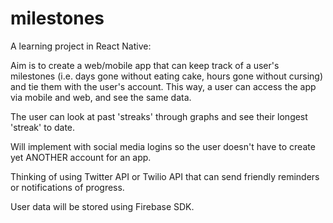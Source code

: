 # milestones

A learning project in React Native:

Aim is to create a web/mobile app that can keep track of a user's milestones (i.e. days gone without eating cake, hours gone without cursing) and tie them with the user's account. This way, a user can access the app via mobile and web, and see the same data.

The user can look at past 'streaks' through graphs and see their longest 'streak' to date.

Will implement with social media logins so the user doesn't have to create yet ANOTHER account for an app.

Thinking of using Twitter API or Twilio API that can send friendly reminders or notifications of progress.

User data will be stored using Firebase SDK.
